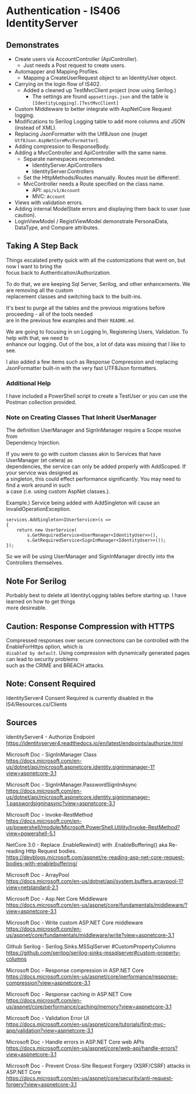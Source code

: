 # Authentication - IS406 IdentityServer

## Demonstrates

 * Create users via AccountController (ApiController).  
   * Just needs a Post request to create users.  
 * Automapper and Mapping Profiles.
   * Mapping a CreateUserRequest object to an IdentityUser object.  
 * Carrying on the login flow of IS402.  
   * Added a cleaned up TestMvcClient project (now using Serilog.)  
     * The settings are found `appsettings.json` and the table is `[IdentityLogging].[TestMvcClient]`  
 * Custom Middleware to better integrate with AspNetCore Request logging.  
 * Modifications to Serilog Logging table to add more columns and JSON (instead of XML).  
 * Replacing JsonFormatter with the Utf8Json one (nuget `Utf8Json.AspNetCoreMvcFormatter`).  
 * Adding compression to ResponseBody.  
 * Adding a MvcController and ApiController with the same name.  
   * Separate namespaces recommended.  
     * IdentityServer.ApiControllers  
     * IdentityServer.Controllers  
   * Set the HttpMethods/Routes manually. Routes must be different!.  
   * MvcController needs a Route specified on the class name.  
     * API: `api/v1/Account`  
     * MVC: `Account`  
 * Views with validation errors.  
 * Adding internal ModelState errors and displaying them back to user (use caution).
 * LoginViewModel / RegistViewModel demonstrate PersonalData, DataType, and Compare attributes.  

## Taking A Step Back
Things escalated pretty quick with all the customizations that went on, but now I want to bring the  
focus back to Authentication/Authorization.  

To do that, we are keeping Sql Server, Serilog, and other enhancements. We are removing all the custom  
replacement classes and switching back to the built-ins.  

It's best to purge all the tables and the previous migrations before proceeding - all of the tools needed  
are in the previous few examples and their `README.md`.  

We are going to focusing in on Logging In, Registering Users, Validation. To help with that, we need to  
enhance our logging. Out of the box, a lot of data was missing that I like to see.  

I also added a few items such as Response Compression and replacing JsonFormatter built-in with the very
fast UTF8Json formatters.  

### Additional Help
I have included a PowerShell script to create a TestUser or you can use the Postman collection provided.  

### Note on Creating Classes That Inherit UserManager<TUser>

The definition UserManager<IdentityUser> and SignInManager<IdentityUser> require a Scope resolve from  
Dependency Injection.  

If you were to go with custom classes akin to Services that have UserManager (et cetera) as  
dependencies, the service can only be added properly with AddScoped. If your service was designed as  
a singleton, this could effect performance significantly. You may need to find a work around in such  
a case (i.e. using custom AspNet classes.).  

Example.) Service being added with AddSingleton will cause an InvalidOperationException. 

    services.AddSingleton<IUserService>(s =>
    {
        return new UserService(
            s.GetRequiredService<UserManager<IdentityUser>>(),
            s.GetRequiredService<SignInManager<IdentityUser>>());
    });

So we will be using UserManager and SignInManager directly into the Controllers themselves.  

## Note For Serilog
Porbably best to delete all IdentityLogging tables before starting up. I have learned on how to get things  
more desireable.

## Caution: Response Compression with HTTPS
Compressed responses over secure connections can be controlled with the EnableForHttps option, which is  
`disabled by default`. Using compression with dynamically generated pages can lead to security problems  
such as the CRIME and BREACH attacks.  

## Note: Consent Required
IdentityServer4 Consent Required is currently disabled in the IS4/Resources.cs/Clients  

## Sources

IdentityServer4 - Authorize Endpoint  
https://identityserver4.readthedocs.io/en/latest/endpoints/authorize.html  

Microsoft Doc - SignInManager<TUser> Class  
https://docs.microsoft.com/en-us/dotnet/api/microsoft.aspnetcore.identity.signinmanager-1?view=aspnetcore-3.1  

Microsoft Doc - SignInManager<TUser>.PasswordSignInAsync  
https://docs.microsoft.com/en-us/dotnet/api/microsoft.aspnetcore.identity.signinmanager-1.passwordsigninasync?view=aspnetcore-3.1  

Microsoft Doc - Invoke-RestMethod  
https://docs.microsoft.com/en-us/powershell/module/Microsoft.PowerShell.Utility/Invoke-RestMethod?view=powershell-5.1  

NetCore 3.0 - Replace .EnableRewind() with .EnableBuffering() aka Re-reading Http Request bodies.  
https://devblogs.microsoft.com/aspnet/re-reading-asp-net-core-request-bodies-with-enablebuffering/  

Microsoft Doc - ArrayPool  
https://docs.microsoft.com/en-us/dotnet/api/system.buffers.arraypool-1?view=netstandard-2.1  

Microsoft Doc - Asp.Net Core Middleware  
https://docs.microsoft.com/en-us/aspnet/core/fundamentals/middleware/?view=aspnetcore-3.1  

Microsoft Doc - Write custom ASP.NET Core middleware  
https://docs.microsoft.com/en-us/aspnet/core/fundamentals/middleware/write?view=aspnetcore-3.1  

Github Serilog - Serilog.Sinks.MSSqlServer #CustomPropertyColumns  
https://github.com/serilog/serilog-sinks-mssqlserver#custom-property-columns  

Microsoft Doc - Response compression in ASP.NET Core  
https://docs.microsoft.com/en-us/aspnet/core/performance/response-compression?view=aspnetcore-3.1  

Microsoft Doc - Response caching in ASP.NET Core  
https://docs.microsoft.com/en-us/aspnet/core/performance/caching/memory?view=aspnetcore-3.1  

Microsoft Doc - Validation Error UI  
https://docs.microsoft.com/en-us/aspnet/core/tutorials/first-mvc-app/validation?view=aspnetcore-3.1

Microsoft Doc - Handle errors in ASP.NET Core web APIs  
https://docs.microsoft.com/en-us/aspnet/core/web-api/handle-errors?view=aspnetcore-3.1  

Microsoft Doc - Prevent Cross-Site Request Forgery (XSRF/CSRF) attacks in ASP.NET Core  
https://docs.microsoft.com/en-us/aspnet/core/security/anti-request-forgery?view=aspnetcore-3.1